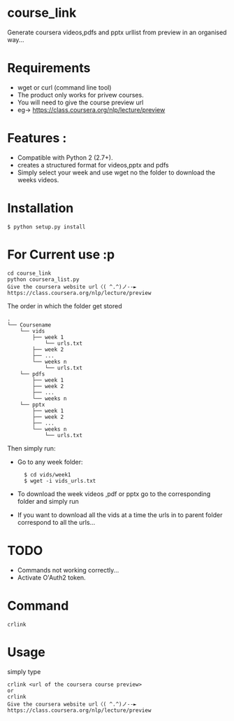 course_link
===========

Generate coursera videos,pdfs and pptx urllist from preview in an organised way...

Requirements
============
* wget or curl (command line tool) 
* The product only works for privew courses.
* You will need to give the course preview url 
* eg-> https://class.coursera.org/nlp/lecture/preview

Features :
==========

* Compatible with Python 2 (2.7+).
* creates a structured format for videos,pptx and pdfs
* Simply select your week and use wget no the folder to download the weeks videos.


Installation
============
	$ python setup.py install


For Current use :p
===============
	cd course_link
	python coursera_list.py
	Give the coursera website url〈( ^.^)ノ--► https://class.coursera.org/nlp/lecture/preview







The order in which the folder get stored


	.
	└── Coursename
	    └── vids
			├── week 1
				└── urls.txt
			├── week 2
			├── ...
			└── weeks n
				└── urls.txt
	    └── pdfs
			├── week 1
			├── week 2
			├── ...
			└── weeks n
	    └── pptx
			├── week 1
			├── week 2
			├── ...
			└── weeks n
				└── urls.txt


Then simply run:

* Go to any week folder:

		$ cd vids/week1 
		$ wget -i vids_urls.txt

* To download the week videos ,pdf or pptx go to the corresponding folder and simply run 


* If you want to download all the vids at a time the urls in to parent folder correspond to all the urls...


TODO
======

* Commands not working correctly...
* Activate O'Auth2 token.

Command
=======
	crlink

Usage
=====
simply type

	crlink <url of the coursera course preview>
	or
	crlink
	Give the coursera website url〈( ^.^)ノ--► https://class.coursera.org/nlp/lecture/preview



